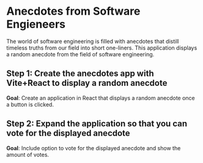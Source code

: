 # Anecdotes from Software Engieneers

The world of software engineering is filled with anecdotes that distill timeless truths from our field into short one-liners. This application displays a random anecdote from the field of software engineering.

## Step 1: Create the anecdotes app with Vite+React to display a random anecdote

**Goal**: Create an application in React that displays a random anecdote once a button is clicked.

## Step 2: Expand the application so that you can vote for the displayed anecdote

**Goal**: Include option to vote for the displayed anecdote and show the amount of votes.